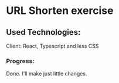 # URL Shorten exercise

## Used Technologies:

Client: React, Typescript and less CSS

### Progress:

Done. I'll make just little changes.
